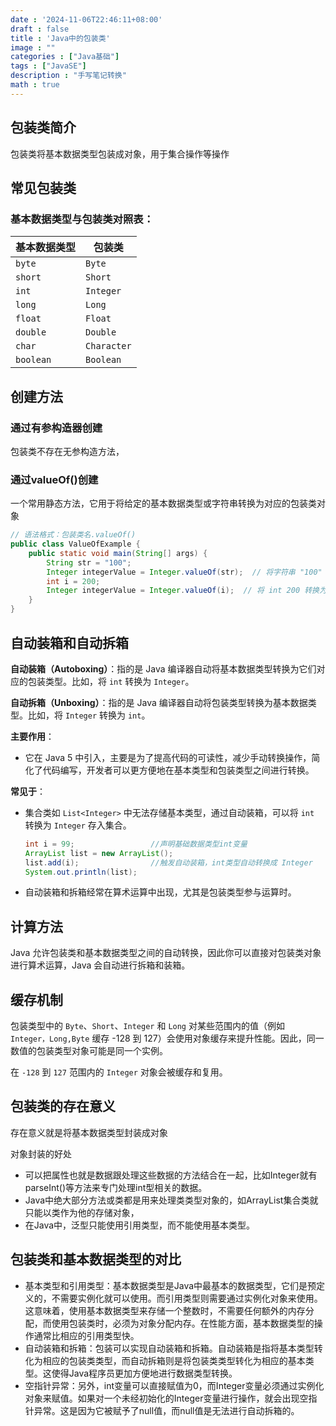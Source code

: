 ```yaml
---
date : '2024-11-06T22:46:11+08:00'
draft : false
title : 'Java中的包装类'
image : ""
categories : ["Java基础"]
tags : ["JavaSE"]
description : "手写笔记转换"
math : true
---
```


## 包装类简介

包装类将基本数据类型包装成对象，用于集合操作等操作

## 常见包装类

### 基本数据类型与包装类对照表：

| 基本数据类型 | 包装类      |
| ------------ | ----------- |
| `byte`       | `Byte`      |
| `short`      | `Short`     |
| `int`        | `Integer`   |
| `long`       | `Long`      |
| `float`      | `Float`     |
| `double`     | `Double`    |
| `char`       | `Character` |
| `boolean`    | `Boolean`   |



## 创建方法

### 通过有参构造器创建

包装类不存在无参构造方法，

### 通过valueOf()创建

一个常用静态方法，它用于将给定的基本数据类型或字符串转换为对应的包装类对象

```java
// 语法格式：包装类名.valueOf()
public class ValueOfExample {
    public static void main(String[] args) {
        String str = "100";
        Integer integerValue = Integer.valueOf(str);  // 将字符串 "100" 转换为 Integer
        int i = 200;
        Integer integerValue = Integer.valueOf(i);  // 将 int 200 转换为 Integer
    }
}

```

## 自动装箱和自动拆箱

**自动装箱（Autoboxing）**：指的是 Java 编译器自动将基本数据类型转换为它们对应的包装类型。比如，将 `int` 转换为 `Integer`。

**自动拆箱（Unboxing）**：指的是 Java 编译器自动将包装类型转换为基本数据类型。比如，将 `Integer` 转换为 `int`。

**主要作用**：

- 它在 Java 5 中引入，主要是为了提高代码的可读性，减少手动转换操作，简化了代码编写，开发者可以更方便地在基本类型和包装类型之间进行转换。

**常见于**：

- 集合类如 `List<Integer>` 中无法存储基本类型，通过自动装箱，可以将 `int` 转换为 `Integer` 存入集合。

  ```java
  int i = 99;                 //声明基础数据类型int变量
  ArrayList list = new ArrayList();
  list.add(i);                //触发自动装箱，int类型自动转换成 Integer 
  System.out.println(list);
  ```

- 自动装箱和拆箱经常在算术运算中出现，尤其是包装类型参与运算时。

## 计算方法

Java 允许包装类和基本数据类型之间的自动转换，因此你可以直接对包装类对象进行算术运算，Java 会自动进行拆箱和装箱。

## 缓存机制

包装类型中的 `Byte`、`Short`、`Integer` 和 `Long` 对某些范围内的值（例如 `Integer，Long,Byte` 缓存 -128 到 127）会使用对象缓存来提升性能。因此，同一数值的包装类型对象可能是同一个实例。

在 `-128` 到 `127` 范围内的 `Integer` 对象会被缓存和复用。

## 包装类的存在意义

存在意义就是将基本数据类型封装成对象

对象封装的好处

- 可以把属性也就是数据跟处理这些数据的方法结合在一起，比如Integer就有parseInt()等方法来专门处理int型相关的数据。
- Java中绝大部分方法或类都是用来处理类类型对象的，如ArrayList集合类就只能以类作为他的存储对象，
- 在Java中，泛型只能使用引用类型，而不能使用基本类型。

## 包装类和基本数据类型的对比

- 基本类型和引用类型：基本数据类型是Java中最基本的数据类型，它们是预定义的，不需要实例化就可以使用。而引用类型则需要通过实例化对象来使用。这意味着，使用基本数据类型来存储一个整数时，不需要任何额外的内存分配，而使用包装类时，必须为对象分配内存。在性能方面，基本数据类型的操作通常比相应的引用类型快。
- 自动装箱和拆箱：包装可以实现自动装箱和拆箱。自动装箱是指将基本类型转化为相应的包装类类型，而自动拆箱则是将包装类类型转化为相应的基本类型。这使得Java程序员更加方便地进行数据类型转换。
- 空指针异常：另外，int变量可以直接赋值为0，而Integer变量必须通过实例化对象来赋值。如果对一个未经初始化的Integer变量进行操作，就会出现空指针异常。这是因为它被赋予了null值，而null值是无法进行自动拆箱的。